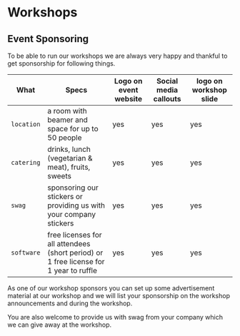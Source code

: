 # Workshops

## Event Sponsoring
To be able to run our workshops we are always very happy and thankful to get sponsorship for following things.

| What       | Specs | Logo on event website | Social media callouts | logo on workshop slide |
|------------|--------------|-----------------------------------|-----------------------|-|
| `location` | a room with beamer and space for up to 50 people | yes | yes | yes |
| `catering` | drinks, lunch (vegetarian & meat), fruits, sweets | yes | yes | yes |
| `swag` | sponsoring our stickers or providing us with your company stickers | yes | yes | yes |
| `software` | free licenses for all attendees (short period) or 1 free license for 1 year to ruffle  | yes | yes | yes |

As one of our workshop sponsors you can set up some advertisement material at our workshop 
and we will list your sponsorship on the workshop announcements and during the workshop.

You are also welcome to provide us with swag from your company which we can give away at
the workshop. 